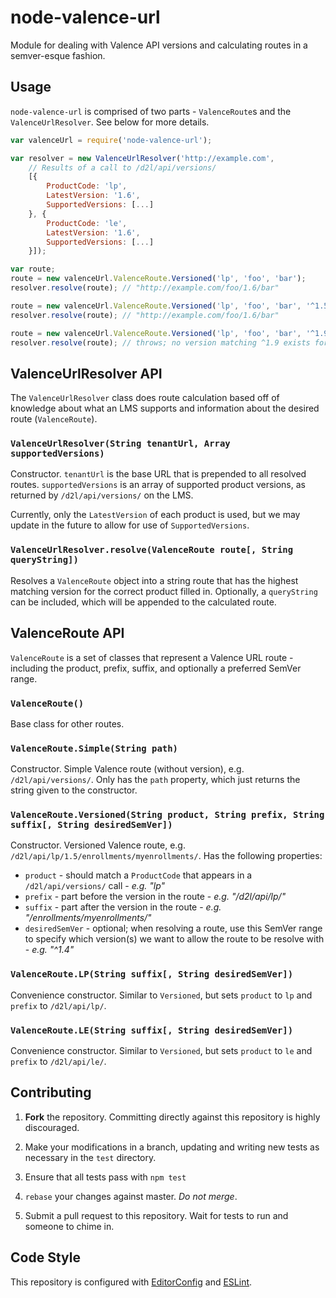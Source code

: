 # node-valence-url

Module for dealing with Valence API versions and calculating routes in a semver-esque fashion.

## Usage

`node-valence-url` is comprised of two parts - `ValenceRoute`s and the `ValenceUrlResolver`. See below for more details.

```js
var valenceUrl = require('node-valence-url');

var resolver = new ValenceUrlResolver('http://example.com',
	// Results of a call to /d2l/api/versions/
	[{
		ProductCode: 'lp',
		LatestVersion: '1.6',
		SupportedVersions: [...]
	}, {
		ProductCode: 'le',
		LatestVersion: '1.6',
		SupportedVersions: [...]
	}]);

var route;
route = new valenceUrl.ValenceRoute.Versioned('lp', 'foo', 'bar');
resolver.resolve(route); // "http://example.com/foo/1.6/bar"

route = new valenceUrl.ValenceRoute.Versioned('lp', 'foo', 'bar', '^1.5');
resolver.resolve(route); // "http://example.com/foo/1.6/bar"

route = new valenceUrl.ValenceRoute.Versioned('lp', 'foo', 'bar', '^1.9');
resolver.resolve(route); // throws; no version matching ^1.9 exists for lp
```

## ValenceUrlResolver API

The `ValenceUrlResolver` class does route calculation based off of knowledge about what an LMS supports and information about the desired route (`ValenceRoute`).

### `ValenceUrlResolver(String tenantUrl, Array supportedVersions)`

Constructor. `tenantUrl` is the base URL that is prepended to all resolved routes. `supportedVersions` is an array of supported product versions, as returned by `/d2l/api/versions/` on the LMS.

Currently, only the `LatestVersion` of each product is used, but we may update in the future to allow for use of `SupportedVersions`.

### `ValenceUrlResolver.resolve(ValenceRoute route[, String queryString])`

Resolves a `ValenceRoute` object into a string route that has the highest matching version for the correct product filled in. Optionally, a `queryString` can be included, which will be appended to the calculated route.

## ValenceRoute API

`ValenceRoute` is a set of classes that represent a Valence URL route - including the product, prefix, suffix, and optionally a preferred SemVer range.

### `ValenceRoute()`

Base class for other routes.

### `ValenceRoute.Simple(String path)`

Constructor. Simple Valence route (without version), e.g. `/d2l/api/versions/`. Only has the `path` property, which just returns the string given to the constructor.

### `ValenceRoute.Versioned(String product, String prefix, String suffix[, String desiredSemVer])`

Constructor. Versioned Valence route, e.g. `/d2l/api/lp/1.5/enrollments/myenrollments/`. Has the following properties:

* `product` - should match a `ProductCode` that appears in a `/d2l/api/versions/` call - _e.g. "lp"_
* `prefix` - part before the version in the route - _e.g. "/d2l/api/lp/"_
* `suffix` - part after the version in the route - _e.g. "/enrollments/myenrollments/"_
* `desiredSemVer` - optional; when resolving a route, use this SemVer range to specify which version(s) we want to allow the route to be resolve with - _e.g. "^1.4"_

### `ValenceRoute.LP(String suffix[, String desiredSemVer])`

Convenience constructor. Similar to `Versioned`, but sets `product` to `lp` and `prefix` to `/d2l/api/lp/`.

### `ValenceRoute.LE(String suffix[, String desiredSemVer])`

Convenience constructor. Similar to `Versioned`, but sets `product` to `le` and `prefix` to `/d2l/api/le/`.

## Contributing

1. **Fork** the repository. Committing directly against this repository is highly discouraged.

2. Make your modifications in a branch, updating and writing new tests as necessary in the `test` directory.

3. Ensure that all tests pass with `npm test`

4. `rebase` your changes against master. *Do not merge*.

5. Submit a pull request to this repository. Wait for tests to run and someone to chime in.

## Code Style

This repository is configured with [EditorConfig][EditorConfig] and [ESLint][ESLint].

[EditorConfig]: http://editorconfig.org/
[ESLint]: http://eslint.org/
